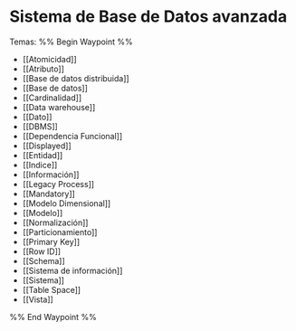 # Sistema de Base de Datos avanzada

Temas:
%% Begin Waypoint %%
- [[Atomicidad]]
- [[Atributo]]
- [[Base de datos distribuida]]
- [[Base de datos]]
- [[Cardinalidad]]
- [[Data warehouse]]
- [[Dato]]
- [[DBMS]]
- [[Dependencia Funcional]]
- [[Displayed]]
- [[Entidad]]
- [[Indice]]
- [[Información]]
- [[Legacy Process]]
- [[Mandatory]]
- [[Modelo Dimensional]]
- [[Modelo]]
- [[Normalización]]
- [[Particionamiento]]
- [[Primary Key]]
- [[Row ID]]
- [[Schema]]
- [[Sistema de información]]
- [[Sistema]]
- [[Table Space]]
- [[Vista]]

%% End Waypoint %%
